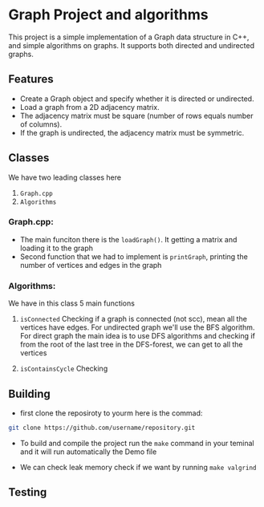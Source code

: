 # Graph Project and algorithms

This project is a simple implementation of a Graph data structure in C++, and simple algorithms on graphs. It supports both directed and undirected graphs.



## Features

- Create a Graph object and specify whether it is directed or undirected.
- Load a graph from a 2D adjacency matrix.
- The adjacency matrix must be square (number of rows equals number of columns).
- If the graph is undirected, the adjacency matrix must be symmetric.

## Classes
We have two leading classes here
1. ```Graph.cpp```
2. ```Algorithms```

### Graph.cpp:
- The main funciton there is the ```loadGraph()```. It getting a matrix and loading it to the graph
- Second function that we had to implement is ```printGraph```, printing the number of vertices and edges in the graph

### Algorithms:
We have in this class 5 main functions
1. ```isConnected``` Checking if a graph is connected (not scc), mean all the vertices have edges. 
For undirected graph we'll use the BFS algorithm. For direct graph the main idea is to use DFS algorithms and checking if from the root of the last tree in the DFS-forest, we can get to all the vertices

2. ```isContainsCycle``` Checking 

## Building
- first clone the reposiroty to yourm here is the commad:
```bash
git clone https://github.com/username/repository.git
```

- To build and compile the project run the ```make``` command in your teminal and it will run automatically the Demo file

- We can check leak memory check if we want by running ```make valgrind```

## Testing
